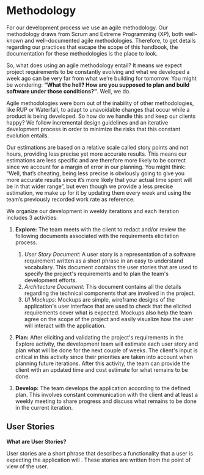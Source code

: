 ﻿
# Methodology

For our development process we use an agile methodology. Our methodology draws from Scrum and Extreme Programming (XP), both well-known and well-documented agile methodologies. Therefore, to get details regarding our practices that escape the scope of this handbook, the documentation for these methodologies is the place to look.

So, what does using an agile methodology entail? It means we expect project requirements to be constantly evolving and what we developed a week ago can be very far from what we’re building for tomorrow. You might be wondering: **“What the hell? How are you supposed to plan and build software under those conditions?”**. Well, we do.

Agile methodologies were born out of the inability of other methodologies, like RUP or Waterfall, to adapt to unavoidable changes that occur while a product is being developed. So how do we handle this and keep our clients happy? We follow incremental design guidelines and an iterative development process in order to minimize the risks that this constant evolution entails.

Our estimations are based on a relative scale called story points and not hours, providing less precise yet more accurate results. This means our estimations are less specific and are therefore more likely to be correct since we account for a margin of error in our planning. You might think: “Well, that’s cheating, being less precise is obviously going to give you more accurate results since it’s more likely that your actual time spent will be in that wider range”, but even though we provide a less precise estimation, we make up for it by updating them every week and using the team’s previously recorded work rate as reference.

We organize our development in weekly iterations and each iteration includes 3 activities:

1. **Explore:** The team meets with the client to redact and/or review the following documents associated with the requirements elicitation process.

    1. *User Story Document:* A user story is a representation of a software requirement written as a short phrase in an easy to understand vocabulary. This document contains the user stories that are used to specify the project's requirements and to plan the team's development efforts.
    2. *Architecture Document:* This document contains all the details regarding the technical components that are involved in the project.
    3.  *UI Mockups:* Mockups are simple, wireframe designs of the application's user interface that are used to check that the elicited requirements cover what is expected. Mockups also help the team agree on the scope of the project and easily visualize how the user will interact with the application.

2. **Plan:** After eliciting and validating the project's requirements in the Explore activity, the development team will estimate each user story and plan what will be done for the next couple of weeks. The client's input is critical in this activity since their priorities are taken into account when planning future iterations. After this activity, the team can provide the client with an updated time and cost estimate for what remains to be done.

3. **Develop:** The team develops the application according to the defined plan. This involves constant communication with the client and at least a weekly meeting to share progress and discuss what remains to be done in the current iteration.


## User Stories

**What are User Stories?**

User stories are a short phrase that describes a functionality that a user is expecting the application will . These stories are written from the point of view of the user.
